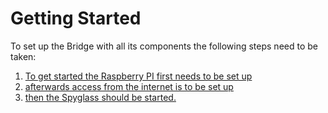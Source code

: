 # Getting Started

To set up the Bridge with all its components the following steps need to be taken:

1. [To get started the Raspberry PI first needs to be set up](setupraspberrypi.md)
2. [afterwards access from the internet is to be set up](../Pirate-Chart/10-chart-getting-started.md)
3. [then the Spyglass should be started.](../Pirate-Spyglass/10-spyglass-getting-started.md)

